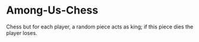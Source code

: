 # Among-Us-Chess
 Chess but for each player, a random piece acts as king; if this piece dies the player loses.
